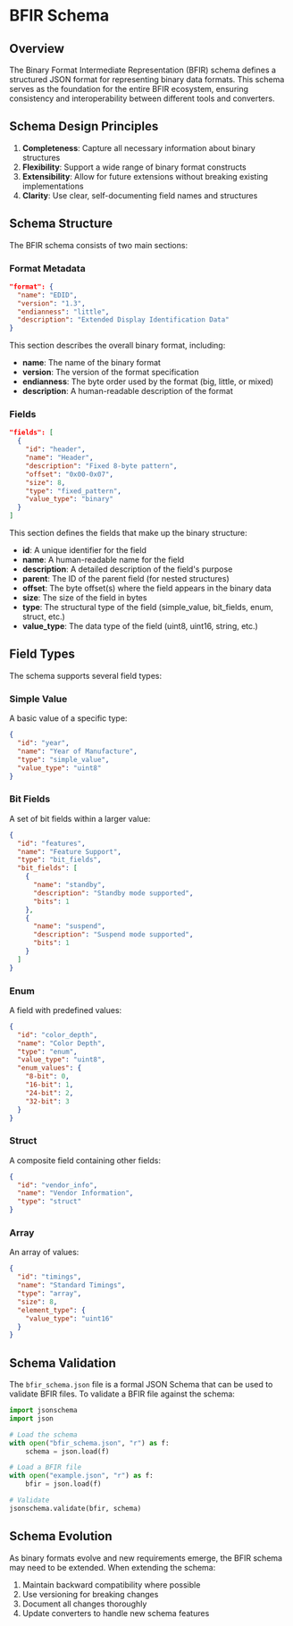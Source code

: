 # BFIR Schema

## Overview

The Binary Format Intermediate Representation (BFIR) schema defines a structured JSON format for representing binary data formats. This schema serves as the foundation for the entire BFIR ecosystem, ensuring consistency and interoperability between different tools and converters.

## Schema Design Principles

1. **Completeness**: Capture all necessary information about binary structures
2. **Flexibility**: Support a wide range of binary format constructs
3. **Extensibility**: Allow for future extensions without breaking existing implementations
4. **Clarity**: Use clear, self-documenting field names and structures

## Schema Structure

The BFIR schema consists of two main sections:

### Format Metadata

```json
"format": {
  "name": "EDID",
  "version": "1.3",
  "endianness": "little",
  "description": "Extended Display Identification Data"
}
```

This section describes the overall binary format, including:

- **name**: The name of the binary format
- **version**: The version of the format specification
- **endianness**: The byte order used by the format (big, little, or mixed)
- **description**: A human-readable description of the format

### Fields

```json
"fields": [
  {
    "id": "header",
    "name": "Header",
    "description": "Fixed 8-byte pattern",
    "offset": "0x00-0x07",
    "size": 8,
    "type": "fixed_pattern",
    "value_type": "binary"
  }
]
```

This section defines the fields that make up the binary structure:

- **id**: A unique identifier for the field
- **name**: A human-readable name for the field
- **description**: A detailed description of the field's purpose
- **parent**: The ID of the parent field (for nested structures)
- **offset**: The byte offset(s) where the field appears in the binary data
- **size**: The size of the field in bytes
- **type**: The structural type of the field (simple_value, bit_fields, enum, struct, etc.)
- **value_type**: The data type of the field (uint8, uint16, string, etc.)

## Field Types

The schema supports several field types:

### Simple Value

A basic value of a specific type:

```json
{
  "id": "year",
  "name": "Year of Manufacture",
  "type": "simple_value",
  "value_type": "uint8"
}
```

### Bit Fields

A set of bit fields within a larger value:

```json
{
  "id": "features",
  "name": "Feature Support",
  "type": "bit_fields",
  "bit_fields": [
    {
      "name": "standby",
      "description": "Standby mode supported",
      "bits": 1
    },
    {
      "name": "suspend",
      "description": "Suspend mode supported",
      "bits": 1
    }
  ]
}
```

### Enum

A field with predefined values:

```json
{
  "id": "color_depth",
  "name": "Color Depth",
  "type": "enum",
  "value_type": "uint8",
  "enum_values": {
    "8-bit": 0,
    "16-bit": 1,
    "24-bit": 2,
    "32-bit": 3
  }
}
```

### Struct

A composite field containing other fields:

```json
{
  "id": "vendor_info",
  "name": "Vendor Information",
  "type": "struct"
}
```

### Array

An array of values:

```json
{
  "id": "timings",
  "name": "Standard Timings",
  "type": "array",
  "size": 8,
  "element_type": {
    "value_type": "uint16"
  }
}
```

## Schema Validation

The `bfir_schema.json` file is a formal JSON Schema that can be used to validate BFIR files. To validate a BFIR file against the schema:

```python
import jsonschema
import json

# Load the schema
with open("bfir_schema.json", "r") as f:
    schema = json.load(f)

# Load a BFIR file
with open("example.json", "r") as f:
    bfir = json.load(f)

# Validate
jsonschema.validate(bfir, schema)
```

## Schema Evolution

As binary formats evolve and new requirements emerge, the BFIR schema may need to be extended. When extending the schema:

1. Maintain backward compatibility where possible
2. Use versioning for breaking changes
3. Document all changes thoroughly
4. Update converters to handle new schema features
